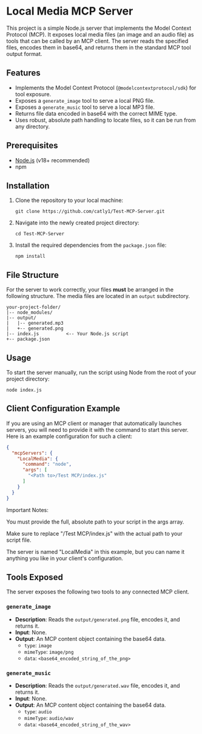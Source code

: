 # Local Media MCP Server

This project is a simple Node.js server that implements the Model Context Protocol (MCP). It exposes local media files (an image and an audio file) as tools that can be called by an MCP client. The server reads the specified files, encodes them in base64, and returns them in the standard MCP tool output format.

## Features

* Implements the Model Context Protocol (`@modelcontextprotocol/sdk`) for tool exposure.
* Exposes a `generate_image` tool to serve a local PNG file.
* Exposes a `generate_music` tool to serve a local MP3 file.
* Returns file data encoded in base64 with the correct MIME type.
* Uses robust, absolute path handling to locate files, so it can be run from any directory.

## Prerequisites

* [Node.js](https://nodejs.org/) (v18+ recommended)
* npm 

## Installation

1.  Clone the repository to your local machine:
    ```
    git clone https://github.com/catly1/Test-MCP-Server.git
    ```
2.  Navigate into the newly created project directory:
    ```
    cd Test-MCP-Server
    ```
3.  Install the required dependencies from the `package.json` file:
    ```
    npm install
    ```


## File Structure

For the server to work correctly, your files **must** be arranged in the following structure. The media files are located in an `output` subdirectory.

```
your-project-folder/
|-- node_modules/
|-- output/
|   |-- generated.mp3
|   +-- generated.png
|-- index.js          <-- Your Node.js script
+-- package.json
```
## Usage

To start the server manually, run the script using Node from the root of your project directory:

```
node index.js
```

## Client Configuration Example

If you are using an MCP client or manager that automatically launches servers, you will need to provide it with the command to start this server. Here is an example configuration for such a client:

```json
{
  "mcpServers": {
    "LocalMedia": {
      "command": "node",
      "args": [
        "<Path to>/Test MCP/index.js"
      ]
    }
  }
}
```
Important Notes:

You must provide the full, absolute path to your script in the args array.

Make sure to replace "<Path to>/Test MCP/index.js" with the actual path to your script file.

The server is named "LocalMedia" in this example, but you can name it anything you like in your client's configuration.

## Tools Exposed

The server exposes the following two tools to any connected MCP client.

### `generate_image`

* **Description**: Reads the `output/generated.png` file, encodes it, and returns it.
* **Input**: None.
* **Output**: An MCP content object containing the base64 data.
    * `type`: `image`
    * `mimeType`: `image/png`
    * `data`: `<base64_encoded_string_of_the_png>`

### `generate_music`

* **Description**: Reads the `output/generated.wav` file, encodes it, and returns it.
* **Input**: None.
* **Output**: An MCP content object containing the base64 data.
    * `type`: `audio`
    * `mimeType`: `audio/wav`
    * `data`: `<base64_encoded_string_of_the_wav>`
